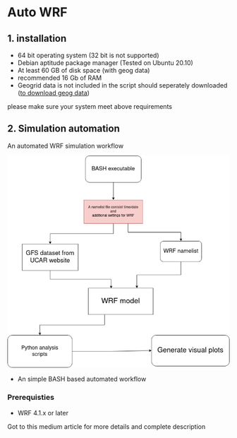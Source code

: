 # Auto WRF

## 1. installation 

- 64 bit operating system  (32 bit is not supported)
- Debian aptitude package manager (Tested on Ubuntu 20.10)
- At least 60 GB of disk space (with geog data)
- recommended 16 Gb of RAM
- Geogrid data is not included in the script should seperately downloaded ([to download geog data]()) 


please make sure your system meet above requirements 

## 2. Simulation automation 

An  automated WRF simulation workflow 

![](img/Untitled%20Diagram.png)

- An simple BASH based automated workflow

### Prerequisties 

- WRF 4.1.x or later

Got to this medium article for more details and complete description

